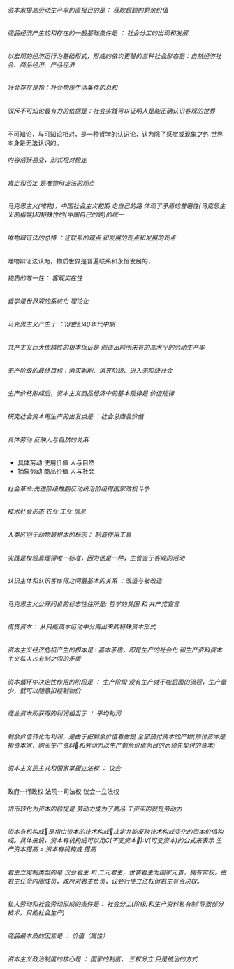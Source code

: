 ###### 资本家提高劳动生产率的直接目的是： 获取超额的剩余价值

###### 商品经济产生的和存在的一般基础条件是 ： 社会分工的出现和发展

###### 以宏观的经济运行为基础形式，形成的依次更替的三种社会形态是：自然经济社会、商品经济、产品经济

###### 社会存在是指：社会物质生活条件的总和

###### 驳斥不可知论最有力的依据是：社会实践可以证明人是能正确认识客观的世界

不可知论，与可知论相对，是一种哲学的认识论，认为除了感觉或现象之外,世界本身是无法认识的。

###### 内容活跃易变，形式相对稳定

###### 肯定和否定 是唯物辩证法的观点


###### 马克思主义(唯物)，中国社会主义初期 走自己的路 体现了矛盾的普遍性(马克思主义的指导)和特殊性的(中国自己的路)的统一

###### 唯物辩证法的总特 ：征联系的观点 和发展的观点和发展的观点 
唯物辩证法认为，物质世界是普遍联系和永恒发展的，

###### 物质的唯一性： 客观实在性

###### 哲学是世界观的系统化 理论化


###### 马克思主义产生于 ：19世纪40年代中期

###### 共产主义巨大优越性的根本保证是 创造出前所未有的高水平的劳动生产率

###### 无产阶级的最终目标：消灭剥削、消灭阶级、进入无阶级社会


###### 生产价格形成后，资本主义商品经济中的基本规律是 价值规律

###### 研究社会资本再生产的出发点是 ：社会总商品价值

###### 具体劳动 反映人与自然的关系
-   具体劳动 使用价值 人与自然
-   抽象劳动 商品价值 人与社会

###### 社会革命:先进阶级推翻反动统治阶级得国家政权斗争

###### 技术社会形态 农业 工业 信息

###### 人类区别于动物最根本的标志： 制造使用工具


###### 实践是校验真理得唯一标准，因为他是一种，主管鉴于客观的活动

###### 认识主体和认识客体得之间最基本的关系 ：改造与被改造


###### 马克思主义公开问世的标志性住所是: 哲学的贫困 和 共产党宣言
###### 借贷资本： 从只能资本运动中分离出来的特殊资本形式

###### 资本主义经济危机产生的根本是 : 基本矛盾，即是生产的社会化 和生产资料资本主义私人占有制之间的矛盾

###### 资本循环中决定性作用的阶段是 ： 生产阶段 没有生产就不能后面的流程，生产量少，就可以随意扣控制物价

###### 商业资本所获得的利润相当于 ： 平均利润

###### 剩余价值转化为利润，是由于把剩余价值看做是  全部预付资本的产物(预付资本是指资本家，购买生产资料和劳动力以生产剩余价值为目的而预先垫付的资本)

###### 资本主义民主共和国家掌握立法权 ： 议会
政府--行政权
法院--司法权
议会--立法权

###### 货币转化为资本的前提是  劳动力成为了商品  工资买的就是劳动力 

###### 资本有机构成是指由资本的技术构成决定并能反映技术构成变化的资本价值构成。具体来说，资本有机构成可以用C(不变资本):V(可变资本)的公式来表示 生产资本提高 = 资本有机构成 提高 

###### 君主立宪制类型的是  议会君主 和 二元君主，世袭君主为国家元首，拥有实权，由君主任命内阁成员，政府对君主负责，议会行使立法权但君主有否决权。

###### 私人劳动和社会劳动形成的条件是： 社会分工(阶级)和生产资料私有制(导致部分技术，只能社会生产)

###### 商品最本质的因素是 ： 价值（属性）

###### 资本主义政治制度的核心是 ： 国家的制度， 三权分立 只是统治的方式